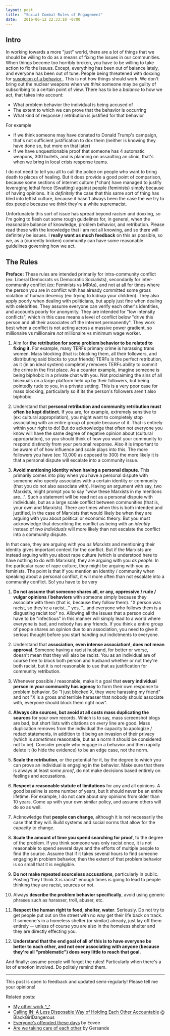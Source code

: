 ```yaml
---
layout: post
title:  "Social Combat Rules of Engagement"
date:   2016-06-12 22:33:10 -0700
---
```


## Intro

In working towards a more "just" world, there are a lot of things that we should be willing to do as a means of fixing the issues in our communities. When things become too horribly broken, you have to be willing to take action to fix the issues. Except, everything has been out of balance lately, and everyone has been out of tune. People being threatened with doxxing for [suspicion of a behavior ](https://medium.com/@CeltThulu/a-battlefield-4-achievement-and-autism-made-me-a-nazi-9ee863639621#.wgk95viem). This is not how things should work. We don't bring out the nuclear weapons when we *think* someone may be guilty of subscribing to a certain point of view. There has to be a *balance* to how we act, that takes into account:

* What problem behavior the individual is being accused of
* The extent to which we can prove that the behavior is occurring
* What kind of response / retribution is justified for that behavior

For example

* If we think someone may have donated to Donald Trump's campaign, that's not sufficient justification to dox them (neither is knowing they have done so, but more on that later)
* If we have unquestionable proof that someone has 4 automatic weapons, 300 bullets, and is planning on assaulting an clinic, that's when we bring in local crisis response teams.

I do not need to tell you all to call the police on people who want to bring death to places of healing. But it does provide a good point of comparison, because some sections of internet culture (\*chan) have managed to justify leveraging lethal force (Swatting) against people (feminists) simply because of having opinions. It is *definitely* the case that this same sort of thing has bled into leftist culture, because it hasn't always been the case the we try to dox people because we *think* they're a white supremacist.

Unfortunately this sort of issue has spread beyond racism and doxxing, so I'm going to flesh out some rough guidelines for, in general, when the reasonable balance of knowledge, problem behavior, and retribution. Please read these with the knowledge that I am not all knowing, and so there will definitely be issues. I **really want as much feedback** on this as possible, so we, as a (currently broken) community can have some reasonable guidelines governing how we act.

## The Rules

**Preface:** These rules are intended primarily for intra-community conflict (ex: Liberal Democrats vs Democratic Socialists), secondarily for inter-community conflict (ex: Feminists vs MRAs), and not at all for times where the person you are in conflict with has already committed some gross violation of human decency (ex: trying to kidnap your children). They also apply poorly when dealing with politicians, but apply just fine when dealing with celebrities. They assume everyone can verify each other's identities, and accounts poorly for anonymity. They are intended for "low intensity conflicts", which in this case means a level of conflict below "drive this person and all their associates off the internet permanently". They work best when a conflict is not acting across a massive power gradient, so millionaire vs millionaire *not* millionaire vs minimum wage worker.

1. Aim for **the retribution for some problem behavior to be related to fixing it.** For example, many TERFs primary crime is harassing trans women. Mass blocking (that is: blocking them, all their followers, and distributing said blocks to your friends) TERFs is the perfect retribution, as it (in an ideal system) completely removes TERFs ability to commit the crime in the first place. As a counter example, imagine someone is being biphobic in a private chat with you. Not proclaiming the sins of all bisexuals on a large platform held up by their followers, but being pointedly rude to you, in a private setting. This is a very poor case for mass blocking, particularly so if its the person's followers aren't also biphobic.

1. Understand that **personal retribution and community retribution must often be kept distinct.** If you are, for example, extremely sensitive to (ex: cultural appropriation), you might want to completely stop associating with an entire group of people because of it. That is entirely within your right to do! But do acknowledge that often not everyone you know will have the same degree of negative opinion about (cultural appropriation), so you should think of how you want your community to respond distinctly from your personal response. Also it is important to be aware of of how influence and scale plays into this. The more followers you have (ex: 10,000 as opposed to 300) the more likely it is that a personal dispute will escalate into a community issue.

1. **Avoid mentioning identity when having a personal dispute**. This primarily comes into play when you have a personal dispute with someone who openly associates with a certain identity or community (that you do not also associate with). Having an argument with say, two Marxists, might prompt you to say "wow these Marxists in my mentions are...". Such a statement will be read not as a personal dispute with individuals, but as a large scale conflict between communities (that is, your own and Marxists). There are times when this is both intended and justified, in the case of Marxists that would likely be when they are arguing with you about political or economic theory. But you must acknowledge that describing the conflict as being with an *identity* instead of *two individuals* will more likely than not escalate the conflict into a community dispute.

In that case, they are arguing with you *as Marxists* and mentioning their identity gives important context for the conflict. But if the Marxists are instead arguing with you about rape culture (which is understood here to have nothing to do with Marxism), they are arguing with you *as people*. In the particular case of rape culture, they might be arguing with you as feminists. The point is that if you mention an identity / community when speaking about a personal conflict, it will more often than not escalate into a community conflict. So! you have to be very

1. **Do not assume that someone shares all, or any, oppressive / rude / vulgar opinions / behaviors** with someone simply because they associate with them (that is, because they follow them). "X person was racist, so they're a racist..." yes, "...and everyone who follows them is a disgusting racist too" no. Allowing all the issues that a person could have to be "infectious" in this manner will simply lead to a world where everyone is bad, and nobody has any friends. If you think a entire group of people shares an opinion due to an association, you need to give it serious thought before you start handing out indictments to everyone.

1. Understand that **association, even intense association!, does not mean approval.** Someone having a racist husband, for better or worse, doesn't mean that they will also be racist. You as an individual are of course free to block both person and husband whether or not they're both racist, but it is not reasonable to use that as justification for community retribution.

1. Whenever possible / reasonable, make it a goal that **every individual person in your community has agency** to form their own response to problem behavior. So "I just blocked X, they were harassing my friend" and not "X is a gross and terrible harasser that nobody should associate with, everyone should block them right now".

1. **Always cite sources, but avoid at all costs mass duplicating the sources** for your own records. Which is to say, mass screenshot blogs are bad, but short lists with citations on *every* line are good. Mass duplication removes from the individual the capacity to apologize / redact statements, in addition to it being an invasion of their privacy (which is *sometimes* reasonable, but as a norm it should be considered not to be). Consider people who engage in a behavior and then rapidly delete it (to hide the evidence) to be an edge case, not the norm.

1. **Scale the retribution**, or the potential for it, by the degree to which you can prove an individual is engaging in the behavior. Make sure that there is always at least *some proof*, do not make decisions based entirely on feelings and accusations.

1. **Respect a reasonable statute of limitations** for any and all opinions. A good baseline is some number of years, but it should never be an entire lifetime. For example, I do not care about *any* opinions from older than 10 years. Come up with your own similar policy, and assume others will do so as well.

1. Acknowledge that **people can change**, although it is not necessarily the case that they will. Build systems and social norms that allow for the capacity to change.

1. **Scale the amount of time you spend searching for proof**, to the degree of the problem. If you think someone was only racist once, it is not reasonable to spend several days and the efforts of multiple people to find the source. Assume that if it takes several hours to find someone engaging in problem behavior, then the extent of that problem behavior is so small that it is negligible.

1. **Do not make repeated sourceless accusations**, particularly in public. Posting "hey I think X is racist" enough times is going to lead to people thinking they are racist, sources or not.

1. Always **describe the problem behavior specifically**, avoid using generic phrases such as harasser, troll, abuser, etc.

1. **Respect the human right to food, shelter, water**. Seriously. Do not try to get people put out on the street with no way get their life back on track. If someone's in a homeless shelter (or similar) already, just lay off them entirely -- unless of course you are also in the homeless shelter and they are directly effecting you.

1. **Understand that the end goal of all of this is to have everyone be better to each other, and not ever associating with anyone (because they're all "problematic") does very little to reach that goal.**

And finally: assume people will forget the rules! Particularly when there's a lot of emotion involved. Do politely remind them.

---

This post is open to feedback and updated semi-regularly! Please tell me your opinions!

Related posts:

* [My other work ^_^](https://www.patreon.com/lynncyrin?ty=h)
* [Calling IN: A Less Disposable Way of Holding Each Other Accountable](http://www.blackgirldangerous.org/2013/12/calling-less-disposable-way-holding-accountable/) @ BlackGirlDangerous
* [Everyone’s offended these days](https://eev.ee/blog/2016/02/15/everyones-offended-these-days/) by Eevee
* [Are we taking care of each other](http://gersande.com/blog/are-we-taking-care-of-each-other/) by Gersande
